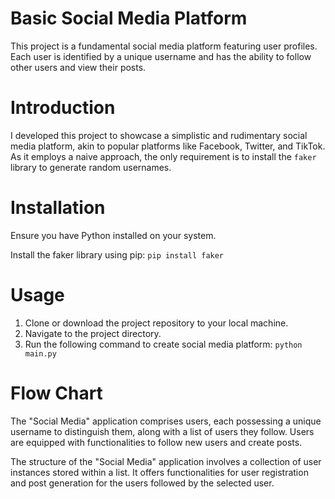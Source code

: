 # Basic Social Media Platform

This project is a fundamental social media platform
featuring user profiles. Each user is identified
by a unique username and has the ability to follow
other users and view their posts.

# Introduction

I developed this project to showcase a simplistic
and rudimentary social media platform, akin to 
popular platforms like Facebook, Twitter, and 
TikTok. 
As it employs a naive approach, the only requirement
is to install the `faker` library to generate 
random usernames.

# Installation

Ensure you have Python installed on your system.

Install the faker library using pip:
`pip install faker`

# Usage

1. Clone or download the project repository to your local machine.
2. Navigate to the project directory.
3. Run the following command to create social media platform:
`python main.py`

# Flow Chart

The "Social Media" application comprises users, each possessing a unique username to distinguish them, along with a list of users they follow. Users are equipped with functionalities to follow new users and create posts.

The structure of the "Social Media" application involves a collection of user instances stored within a list. It offers functionalities for user registration and post generation for the users followed by the selected user.
